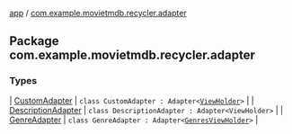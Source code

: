 [app](../index.md) / [com.example.movietmdb.recycler.adapter](./index.md)

## Package com.example.movietmdb.recycler.adapter

### Types

| [CustomAdapter](-custom-adapter/index.md) | `class CustomAdapter : Adapter<`[`ViewHolder`](../com.example.movietmdb.recycler.holder/-view-holder/index.md)`>` |
| [DescriptionAdapter](-description-adapter/index.md) | `class DescriptionAdapter : Adapter<ViewHolder>` |
| [GenreAdapter](-genre-adapter/index.md) | `class GenreAdapter : Adapter<`[`GenresViewHolder`](../com.example.movietmdb.recycler.holder/-genres-view-holder/index.md)`>` |

